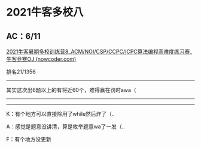 # 2021牛客多校八

## AC：6/11

[2021牛客暑期多校训练营8_ACM/NOI/CSP/CCPC/ICPC算法编程高难度练习赛_牛客竞赛OJ (nowcoder.com)](https://ac.nowcoder.com/acm/contest/11259)

排名21/1356

----

其实这次出6题以上的有将近60个，难得赢在罚时awa（

---



---

K：有个地方可以直接除用了while然后炸了（..

A：感觉是题意没讲清，算是枚举题意wa了一发（..

F：有个地方没更新
